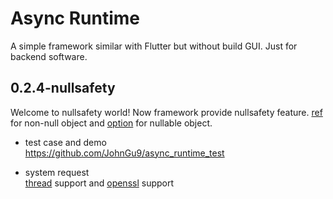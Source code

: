 # Async Runtime

A simple framework similar with Flutter but without build GUI. Just for backend software. 

## 0.2.4-nullsafety

Welcome to nullsafety world! Now framework provide nullsafety feature. [ref](include/async_runtime/basic/ref.h) for non-null object and [option](include/async_runtime/basic/ref.h) for nullable object. 


- test case and demo 
<br/>https://github.com/JohnGu9/async_runtime_test

- system request
<br/>[thread]() support and [openssl]() support
